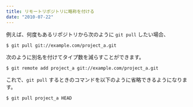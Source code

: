 ```yaml
---
title: リモートリポジトリに略称を付ける
date: "2010-07-22"
---
```


例えば、何度もあるリポジトリから次のように `git pull` したい場合、

~~~
$ git pull git://example.com/project_a.git
~~~

次のように別名を付けてタイプ数を減らすことができます。

~~~
$ git remote add project_a git://example.com/project_a.git
~~~

これで、`git pull` するときのコマンドを以下のように省略できるようになります。

~~~
$ git pull project_a HEAD
~~~


